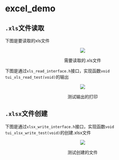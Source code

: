 # excel_demo

## `.xls`文件读取
下图是要读取的xls文件
<p align="center">
<img src="https://gitee.com/tuisys/image/raw/main/xls_read.png">
</p>
<p align="center">
需要读取的.xls文件
</p>

下图是通过`xls_read_interface.h`接口，实现函数`void tui_xls_read_test(void)`的输出
<p align="center">
<img src="https://gitee.com/tuisys/image/raw/main/xls_read_output.png">
</p>
<p align="center">
测试输出的打印
</p>

## `.xlsx`文件创建
下图是通过`xlsx_write_interface.h`接口，实现函数`void tui_xlsx_write_test(void)`的创建.xlsx文件
<p align="center">
<img src="https://gitee.com/tuisys/image/raw/main/xlsx_write.png">
</p>
<p align="center">
测试创建的文件
</p>
